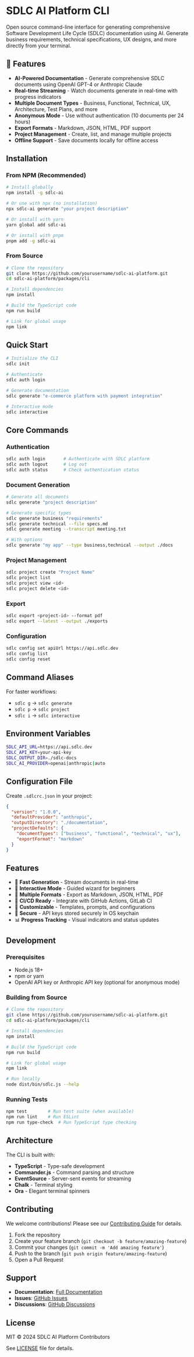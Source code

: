 # SDLC AI Platform CLI

Open source command-line interface for generating comprehensive Software Development Life Cycle (SDLC) documentation using AI. Generate business requirements, technical specifications, UX designs, and more directly from your terminal.

## 🚀 Features

- **AI-Powered Documentation** - Generate comprehensive SDLC documents using OpenAI GPT-4 or Anthropic Claude
- **Real-time Streaming** - Watch documents generate in real-time with progress indicators
- **Multiple Document Types** - Business, Functional, Technical, UX, Architecture, Test Plans, and more
- **Anonymous Mode** - Use without authentication (10 documents per 24 hours)
- **Export Formats** - Markdown, JSON, HTML, PDF support
- **Project Management** - Create, list, and manage multiple projects
- **Offline Support** - Save documents locally for offline access

## Installation

### From NPM (Recommended)

```bash
# Install globally
npm install -g sdlc-ai

# Or use with npx (no installation)
npx sdlc-ai generate "your project description"

# Or install with yarn
yarn global add sdlc-ai

# Or install with pnpm
pnpm add -g sdlc-ai
```

### From Source

```bash
# Clone the repository
git clone https://github.com/yourusername/sdlc-ai-platform.git
cd sdlc-ai-platform/packages/cli

# Install dependencies
npm install

# Build the TypeScript code
npm run build

# Link for global usage
npm link
```

## Quick Start

```bash
# Initialize the CLI
sdlc init

# Authenticate
sdlc auth login

# Generate documentation
sdlc generate "e-commerce platform with payment integration"

# Interactive mode
sdlc interactive
```

## Core Commands

### Authentication
```bash
sdlc auth login       # Authenticate with SDLC platform
sdlc auth logout      # Log out
sdlc auth status      # Check authentication status
```

### Document Generation
```bash
# Generate all documents
sdlc generate "project description"

# Generate specific types
sdlc generate business "requirements"
sdlc generate technical --file specs.md
sdlc generate meeting --transcript meeting.txt

# With options
sdlc generate "my app" --type business,technical --output ./docs
```

### Project Management
```bash
sdlc project create "Project Name"
sdlc project list
sdlc project view <id>
sdlc project delete <id>
```

### Export
```bash
sdlc export <project-id> --format pdf
sdlc export --latest --output ./exports
```

### Configuration
```bash
sdlc config set apiUrl https://api.sdlc.dev
sdlc config list
sdlc config reset
```

## Command Aliases

For faster workflows:
- `sdlc g` → `sdlc generate`
- `sdlc p` → `sdlc project`
- `sdlc i` → `sdlc interactive`

## Environment Variables

```bash
SDLC_API_URL=https://api.sdlc.dev
SDLC_API_KEY=your-api-key
SDLC_OUTPUT_DIR=./sdlc-docs
SDLC_AI_PROVIDER=openai|anthropic|auto
```

## Configuration File

Create `.sdlcrc.json` in your project:

```json
{
  "version": "1.0.0",
  "defaultProvider": "anthropic",
  "outputDirectory": "./documentation",
  "projectDefaults": {
    "documentTypes": ["business", "functional", "technical", "ux"],
    "exportFormat": "markdown"
  }
}
```

## Features

- 🚀 **Fast Generation** - Stream documents in real-time
- 🎯 **Interactive Mode** - Guided wizard for beginners
- 📁 **Multiple Formats** - Export as Markdown, JSON, HTML, PDF
- 🔄 **CI/CD Ready** - Integrate with GitHub Actions, GitLab CI
- 🎨 **Customizable** - Templates, prompts, and configurations
- 🔐 **Secure** - API keys stored securely in OS keychain
- 📊 **Progress Tracking** - Visual indicators and status updates

## Development

### Prerequisites

- Node.js 18+ 
- npm or yarn
- OpenAI API key or Anthropic API key (optional for anonymous mode)

### Building from Source

```bash
# Clone the repository
git clone https://github.com/yourusername/sdlc-ai-platform.git
cd sdlc-ai-platform/packages/cli

# Install dependencies
npm install

# Build the TypeScript code
npm run build

# Link for global usage
npm link

# Run locally
node dist/bin/sdlc.js --help
```

### Running Tests

```bash
npm test        # Run test suite (when available)
npm run lint    # Run ESLint
npm run type-check  # Run TypeScript type checking
```

## Architecture

The CLI is built with:
- **TypeScript** - Type-safe development
- **Commander.js** - Command parsing and structure
- **EventSource** - Server-sent events for streaming
- **Chalk** - Terminal styling
- **Ora** - Elegant terminal spinners

## Contributing

We welcome contributions! Please see our [Contributing Guide](CONTRIBUTING.md) for details.

1. Fork the repository
2. Create your feature branch (`git checkout -b feature/amazing-feature`)
3. Commit your changes (`git commit -m 'Add amazing feature'`)
4. Push to the branch (`git push origin feature/amazing-feature`)
5. Open a Pull Request

## Support

- **Documentation**: [Full Documentation](https://github.com/yourusername/sdlc-ai-platform/wiki)
- **Issues**: [GitHub Issues](https://github.com/yourusername/sdlc-ai-platform/issues)
- **Discussions**: [GitHub Discussions](https://github.com/yourusername/sdlc-ai-platform/discussions)

## License

MIT © 2024 SDLC AI Platform Contributors

See [LICENSE](LICENSE) file for details.